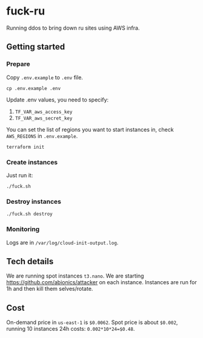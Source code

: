 # fuck-ru

Running ddos to bring down ru sites using AWS infra.

## Getting started

### Prepare

Copy `.env.example` to `.env` file.

```shell
cp .env.example .env
```

Update .env values, you need to specify:

1. `TF_VAR_aws_access_key`
2. `TF_VAR_aws_secret_key`

You can set the list of regions you want to start instances in, check `AWS_REGIONS` in `.env.example`.

```shell
terraform init
```

### Create instances

Just run it:

```shell
./fuck.sh
```

### Destroy instances

```shell
./fuck.sh destroy
```

### Monitoring

Logs are in `/var/log/cloud-init-output.log`.

## Tech details

We are running spot instances `t3.nano`. We are starting <https://github.com/abionics/attacker> on each instance. Instances are run for 1h and then kill them selves/rotate.

## Cost

On-demand price in `us-east-1` is `$0.0062`. Spot price is about `$0.002`, running 10 instances 24h costs: `0.002*10*24=$0.48`.
